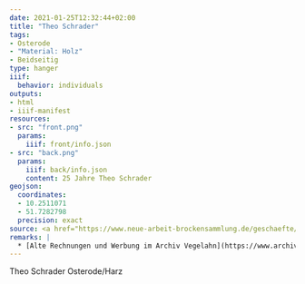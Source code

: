 ```yaml
---
date: 2021-01-25T12:32:44+02:00
title: "Theo Schrader"
tags:
- Osterode
- "Material: Holz"
- Beidseitig
type: hanger
iiif:
  behavior: individuals
outputs:
- html
- iiif-manifest
resources:
- src: "front.png"
  params:
    iiif: front/info.json
- src: "back.png"
  params:
    iiif: back/info.json
    content: 25 Jahre Theo Schrader
geojson:
  coordinates:
  - 10.2511071
  - 51.7282798
  precision: exact
source: <a href="https://www.neue-arbeit-brockensammlung.de/geschaefte/gebrauchtmoebelkaufhaus/">Brockensammlung</a>
remarks: |
  * [Alte Rechnungen und Werbung im Archiv Vegelahn](https://www.archiv-vegelahn.de/index.php/osterode-am-harz/12-osteroder-reklame/6786-schrader-theo-herrenausstattung)
---
```

Theo Schrader Osterode/Harz
